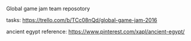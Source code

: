 Global game jam team reposotory

tasks: https://trello.com/b/TCc08nQd/global-game-jam-2016

ancient egypt reference: https://www.pinterest.com/xapl/ancient-egypt/ 
